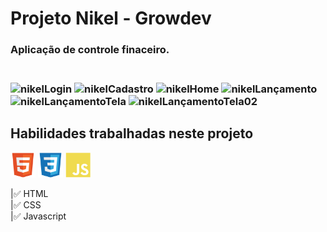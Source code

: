 # Projeto Nikel - Growdev

<h3>Aplicação de controle finaceiro.<h3>
<br>
    <img src="https://github.com/micheleldsk/nikel_growdev/assets/102632136/1a60f64b-779c-49bd-a6f7-15d9188d6c35" alt="nikelLogin">
    <img src="https://github.com/micheleldsk/nikel_growdev/assets/102632136/92b632aa-8987-4fd9-9c92-648dba87918d" alt="nikelCadastro">
    <img src="https://github.com/micheleldsk/nikel_growdev/assets/102632136/7f9522fa-d287-4184-b66e-7dc780130689" alt="nikelHome">
    <img src="https://github.com/micheleldsk/nikel_growdev/assets/102632136/902cadbf-ec3e-42e0-8ce5-2aedf1dfd540" alt="nikelLançamento">
    <img src="https://github.com/micheleldsk/nikel_growdev/assets/102632136/b8458332-6ab4-4280-b642-1fdf39c4a48d" alt="nikelLançamentoTela">
    <img src="https://github.com/micheleldsk/nikel_growdev/assets/102632136/850abfb4-a266-4d51-af6a-1c6da5329f48" alt="nikelLançamentoTela02">

<h2> Habilidades trabalhadas neste projeto </h2>
<div style="display: inline_block" align="">
    <img align="center" alt="" height="40em" width="40em" src="https://raw.githubusercontent.com/devicons/devicon/master/icons/html5/html5-original.svg">
    <img align="center" alt="" height="40em" width="40em" src="https://raw.githubusercontent.com/devicons/devicon/master/icons/css3/css3-original.svg">
    <img align="center" alt="" height="40em" width="40em" src="https://raw.githubusercontent.com/devicons/devicon/master/icons/javascript/javascript-plain.svg">
</div>
    <br>
|✅ HTML <br>
|✅ CSS <br>     	                    
|✅ Javascript <br>



